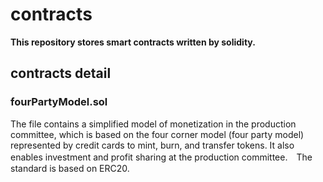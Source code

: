 # contracts
**This repository stores smart contracts written by solidity.**
## contracts detail
### fourPartyModel.sol
The file contains a simplified model of monetization in the production committee, which is based on the four corner model (four party model) represented by credit cards to mint, burn, and transfer tokens. It also enables investment and profit sharing at the production committee.　The standard is based on ERC20.
